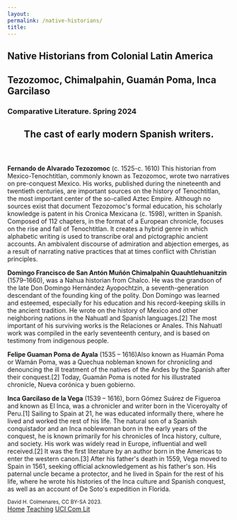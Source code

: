 ```yaml
--- 
layout: 
permalink: /native-historians/
title:
---
```


<link rel="stylesheet" href="https://unpkg.com/tachyons@4.12.0/css/tachyons.min.css"/>
<article class="vh-100 dt w-100 bg-light-blue">
  <div class="dtc v-mid tc navy ph3 ph4-l">
    <h1 class="f6 f2-m f-subheadline-l fw6 tc helvetica">Native Historians from Colonial Latin America</h1>
    <h2 class="f5 f2-m f-subheadline-l washed-blue fw5 tc athelas">Tezozomoc, Chimalpahin, Guamán Poma, Inca Garcilaso</h2>
            <h3 class="f2 fw7 ttu tracked lh-title mt0 mb3 avenir">Comparative Literature. Spring 2024</h3>
  </div>
</article>

<article class="cf pa3 mw9 center">
  <header class="fl w-100 w-50-l pa3-m pa4-l mb3 mb5-l">
    <h2 class="lh-title f b helvetica mt0">
      The cast of early modern Spanish writers.
    </h2>
  </header>
  <section class="fl w-100">
     <div class="fl w-100 w-50-m w-25-l pv3 pa3-m pa4-l">
      <div class="aspect-ratio aspect-ratio--3x4">
        <span style="background-image:url(https://external-content.duckduckgo.com/iu/?u=https%3A%2F%2Faws.admagazine.com%2Fprod%2Fdesigns%2Fv1%2Fassets%2F620x818%2F65497.jpg&f=1&nofb=1&ipt=aa2f49307861332c48c3af109efdbe99475c3a7840d7dc114536d2d2c1646f18&ipo=images);" class="cover bg-center aspect-ratio--object"></span>
      </div>
    </div>
    <div class="fl w-100 w-50-m w-25-l pa3-m pa4-l">
      <p class="f6 lh-copy garamond measure">
        <strong>Fernando de Alvarado Tezozomoc</strong> (c. 1525-c. 1610) This historian from Mexico-Tenochtitlan, commonly known as Tezozomoc, wrote two narratives on pre-conquest Mexico. His works, published during the nineteenth and twentieth centuries, are important sources on the history of Tenochtitlan, the most important center of the so-called Aztec Empire. Although no sources exist that document Tezozomoc's formal education, his scholarly knowledge is patent in his Cronica Mexicana (c. 1598), written in Spanish. Composed of 112 chapters, in the format of a European chronicle, focuses on the rise and fall of Tenochtitlan. It creates a hybrid genre in which alphabetic writing is used to transcribe oral and pictographic ancient accounts. An ambivalent discourse of admiration and abjection emerges, as a result of narrating native practices that at times conflict with Christian principles.
      </p>
    </div>
    <div class="fl w-100 w-50-m w-25-l pv3 pa3-m pa4-l">
      <div class="aspect-ratio aspect-ratio--3x4">
        <span style="background-image:url(https://external-content.duckduckgo.com/iu/?u=http%3A%2F%2Fwww.thehistoryblog.com%2Fwp-content%2Fuploads%2F2014%2F09%2FCodex-Chimalpahin-first-page.jpg&f=1&nofb=1&ipt=3be9798b2b79677273ac23eeea19409f9e5fce367c9d92537605c73af2b5fd63&ipo=images);" class="cover bg-center aspect-ratio--object"></span>
      </div>
    </div>
    <div class="fl w-100 w-50-m w-25-l pa3-m pa4-l">
      <p class="f6 lh-copy measure">
        <strong>Domingo Francisco de San Antón Muñón Chimalpahin Quauhtlehuanitzin</strong> (1579–1660), was a Nahua historian from Chalco. He was the grandson of the late Don Domingo Hernández Ayopochtzin, a seventh-generation descendant of the founding king of the polity. Don Domingo was learned and esteemed, especially for his education and his record-keeping skills in the ancient tradition. He wrote on the history of Mexico and other neighboring nations in the Nahuatl and Spanish languages.[2] The most important of his surviving works is the Relaciones or Anales. This Nahuatl work was compiled in the early seventeenth century, and is based on testimony from indigenous people.
      </p>
    </div>  
     <div class="fl w-100 w-50-m w-25-l pv3 pa3-m pa4-l">
      <div class="aspect-ratio aspect-ratio--3x4">
        <span style="background-image:url(https://upload.wikimedia.org/wikipedia/commons/2/25/Felipe_Guam%C3%A1n_Poma_de_Ayala.jpg);" class="cover bg-center aspect-ratio--object"></span>
      </div>
    </div>
    <div class="fl w-100 w-50-m w-25-l pa3-m pa4-l">
      <p class="f6 lh-copy garamond measure">
        <strong>Felipe Guaman Poma de Ayala</strong> (1535 – 1616)Also known as Huamán Poma or Wamán Poma, was a Quechua nobleman known for chronicling and denouncing the ill treatment of the natives of the Andes by the Spanish after their conquest.[2] Today, Guamán Poma is noted for his illustrated chronicle, Nueva corónica y buen gobierno.
      </p>
    </div>
         <div class="fl w-100 w-50-m w-25-l pv3 pa3-m pa4-l">
      <div class="aspect-ratio aspect-ratio--3x4">
        <span style="background-image:url(https://external-content.duckduckgo.com/iu/?u=https%3A%2F%2F3.bp.blogspot.com%2F-_qez2aRZcv0%2FV3xl_uHXdqI%2FAAAAAAAABe0%2FGE-7j1p_WNs1SEmj_uYWfCfJLbrF7IJNwCLcB%2Fs1600%2Finca-garcilaso-de-la-vega.jpg);" class="cover bg-center aspect-ratio--object"></span>
      </div>
    </div>
    <div class="fl w-100 w-50-m w-25-l pa3-m pa4-l">
      <p class="f6 lh-copy garamond measure">
        <strong>Inca Garcilaso de la Vega</strong> (1539 – 1616), born Gómez Suárez de Figueroa and known as El Inca, was a chronicler and writer born in the Viceroyalty of Peru.[1] Sailing to Spain at 21, he was educated informally there, where he lived and worked the rest of his life. The natural son of a Spanish conquistador and an Inca noblewoman born in the early years of the conquest, he is known primarily for his chronicles of Inca history, culture, and society. His work was widely read in Europe, influential and well received.[2] It was the first literature by an author born in the Americas to enter the western canon.[3]
After his father's death in 1559, Vega moved to Spain in 1561, seeking official acknowledgement as his father's son. His paternal uncle became a protector, and he lived in Spain for the rest of his life, where he wrote his histories of the Inca culture and Spanish conquest, as well as an account of De Soto's expedition in Florida. 
      </p>
    </div>
  </section>
</article>

<footer class="pv4 ph3 ph5-m bg-orange ph6-l mid-gray">
  <small class="f6 db light-gray code tc">David H. Colmenares, CC BY-SA 2023.</small>
  <div class="tc code mt3">
    <a href="http://dhcg.xyz" title="Home" class="f6 dib ph2 link white dim">Home</a>
    <a href="/courses/" title="Courses" class="f6 dib ph2 link white dim">Teaching</a>
    <a href="https://www.humanities.uci.edu/complit"  title="UCI" class="f6 dib ph2 link white dim">UCI Com Lit</a>
  </div>
</footer>

